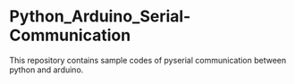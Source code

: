 # Python_Arduino_Serial-Communication
This repository contains sample codes of pyserial communication between python and arduino.
